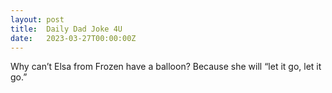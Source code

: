 ```yaml
---
layout: post
title:  Daily Dad Joke 4U
date:   2023-03-27T00:00:00Z
---
```

Why can’t Elsa from Frozen have a balloon? Because she will “let it go, let it go.”
